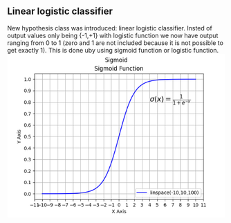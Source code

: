 ## Linear logistic classifier

New hypothesis class was introduced: linear logistic classifier. Insted of output values only being {-1,+1} with logistic function we now have output ranging from 0 to 1 (zero and 1 are not included because it is not possible to get exactly 1). This is done uby using sigmoid function or logistic function.
![alt text](https://github.com/Una865/IntroductionToMachineLearning/blob/main/Week4/sigmoid.png)
